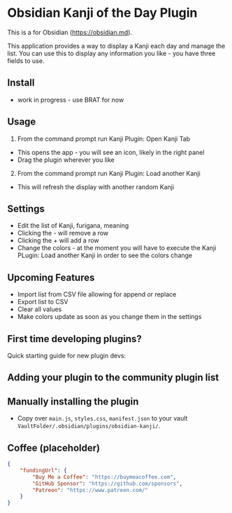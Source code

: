 # Obsidian Kanji of the Day Plugin

This is a for Obsidian (https://obsidian.md).

This application provides a way to display a Kanji each day and manage the list. You can use this to display any information you like - you have three fields to use. 

## Install
- work in progress - use BRAT for now

## Usage
1. From the command prompt run Kanji Plugin: Open Kanji Tab
- This opens the app - you will see an icon, likely in the right panel
- Drag the plugin wherever you like

2. From the command prompt run Kanji Plugin: Load another Kanji
- This will refresh the display with another random Kanji

## Settings
- Edit the list of Kanji, furigana, meaning
- Clicking the - will remove a row
- Clicking the + will add a row
- Change the colors - at the moment you will have to execute the Kanji PLugin: Load another Kanji in order to see the colors change

## Upcoming Features
- Import list from CSV file allowing for append or replace
- Export list to CSV
- Clear all values
- Make colors update as soon as you change them in the settings

## First time developing plugins?

Quick starting guide for new plugin devs:



## Adding your plugin to the community plugin list

## Manually installing the plugin

- Copy over `main.js`, `styles.css`, `manifest.json` to your vault `VaultFolder/.obsidian/plugins/obsidian-kanji/`.


## Coffee (placeholder)

```json
{
    "fundingUrl": {
        "Buy Me a Coffee": "https://buymeacoffee.com",
        "GitHub Sponsor": "https://github.com/sponsors",
        "Patreon": "https://www.patreon.com/"
    }
}
```


